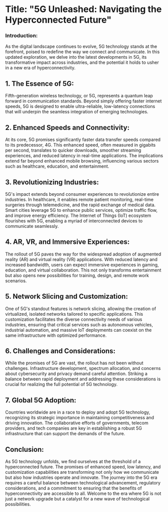 # Title: "5G Unleashed: Navigating the Hyperconnected Future"

### Introduction:
As the digital landscape continues to evolve, 5G technology stands at the forefront, poised to redefine the way we connect and communicate. In this updated exploration, we delve into the latest developments in 5G, its transformative impact across industries, and the potential it holds to usher in a new era of hyperconnectivity.

## 1. **The Essence of 5G:**
Fifth-generation wireless technology, or 5G, represents a quantum leap forward in communication standards. Beyond simply offering faster internet speeds, 5G is designed to enable ultra-reliable, low-latency connections that will underpin the seamless integration of emerging technologies.

## 2. **Enhanced Speeds and Connectivity:**
At its core, 5G promises significantly faster data transfer speeds compared to its predecessor, 4G. This enhanced speed, often measured in gigabits per second, translates to quicker downloads, smoother streaming experiences, and reduced latency in real-time applications. The implications extend far beyond enhanced mobile browsing, influencing various sectors such as healthcare, education, and entertainment.

## 3. **Revolutionizing Industries:**
5G's impact extends beyond consumer experiences to revolutionize entire industries. In healthcare, it enables remote patient monitoring, real-time surgeries through telemedicine, and the rapid exchange of medical data. Smart cities leverage 5G to enhance public services, optimize traffic flow, and improve energy efficiency. The Internet of Things (IoT) ecosystem flourishes with 5G, enabling a myriad of interconnected devices to communicate seamlessly.

## 4. **AR, VR, and Immersive Experiences:**
The rollout of 5G paves the way for the widespread adoption of augmented reality (AR) and virtual reality (VR) applications. With reduced latency and increased bandwidth, users can expect immersive experiences in gaming, education, and virtual collaboration. This not only transforms entertainment but also opens new possibilities for training, design, and remote work scenarios.

## 5. **Network Slicing and Customization:**
One of 5G's standout features is network slicing, allowing the creation of virtualized, isolated networks tailored to specific applications. This customization facilitates the diverse connectivity needs of various industries, ensuring that critical services such as autonomous vehicles, industrial automation, and massive IoT deployments can coexist on the same infrastructure with optimized performance.

## 6. **Challenges and Considerations:**
While the promises of 5G are vast, the rollout has not been without challenges. Infrastructure development, spectrum allocation, and concerns about cybersecurity and privacy demand careful attention. Striking a balance between rapid deployment and addressing these considerations is crucial for realizing the full potential of 5G technology.

## 7. **Global 5G Adoption:**
Countries worldwide are in a race to deploy and adopt 5G technology, recognizing its strategic importance in maintaining competitiveness and driving innovation. The collaborative efforts of governments, telecom providers, and tech companies are key in establishing a robust 5G infrastructure that can support the demands of the future.

## Conclusion:
As 5G technology unfolds, we find ourselves at the threshold of a hyperconnected future. The promises of enhanced speed, low latency, and customization capabilities are transforming not only how we communicate but also how industries operate and innovate. The journey into the 5G era requires a careful balance between technological advancement, regulatory considerations, and a commitment to ensuring that the benefits of hyperconnectivity are accessible to all. Welcome to the era where 5G is not just a network upgrade but a catalyst for a new wave of technological possibilities.
